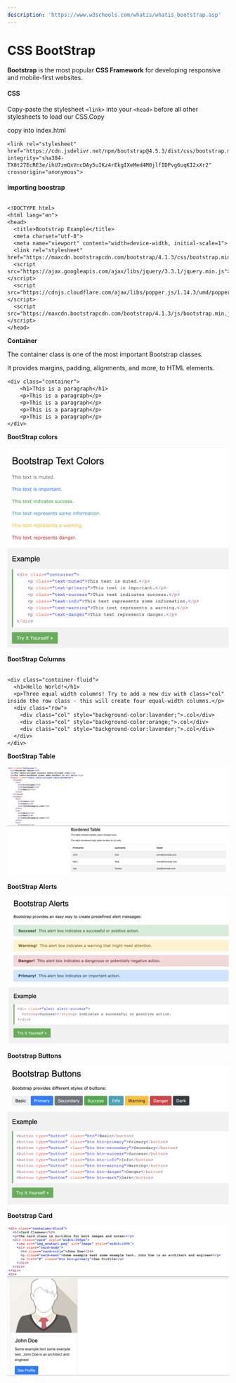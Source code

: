 ```yaml
---
description: 'https://www.w3schools.com/whatis/whatis_bootstrap.asp'
---
```


# CSS BootStrap

**Bootstrap** is the most popular **CSS Framework** for developing responsive and mobile-first websites.



#### CSS <a id="css"></a>

Copy-paste the stylesheet `<link>` into your `<head>` before all other stylesheets to load our CSS.Copy

copy into index.html

```text
<link rel="stylesheet" href="https://cdn.jsdelivr.net/npm/bootstrap@4.5.3/dist/css/bootstrap.min.css" integrity="sha384-TX8t27EcRE3e/ihU7zmQxVncDAy5uIKz4rEkgIXeMed4M0jlfIDPvg6uqKI2xXr2" crossorigin="anonymous">
```

####   <a id="js"></a>

**importing boostrap** 

```markup

<!DOCTYPE html>
<html lang="en">
<head>
  <title>Bootstrap Example</title>
  <meta charset="utf-8">
  <meta name="viewport" content="width=device-width, initial-scale=1">
  <link rel="stylesheet" href="https://maxcdn.bootstrapcdn.com/bootstrap/4.1.3/css/bootstrap.min.css">
  <script src="https://ajax.googleapis.com/ajax/libs/jquery/3.3.1/jquery.min.js"></script>
  <script src="https://cdnjs.cloudflare.com/ajax/libs/popper.js/1.14.3/umd/popper.min.js"></script>
  <script src="https://maxcdn.bootstrapcdn.com/bootstrap/4.1.3/js/bootstrap.min.js"></script>
</head>

```

**Container** 

The container class is one of the most important Bootstrap classes.

It provides margins, padding, alignments, and more, to HTML elements.

```markup
<div class="container">
    <h1>This is a paragraph</h1>
    <p>This is a paragraph</p>
    <p>This is a paragraph</p>
    <p>This is a paragraph</p>
    <p>This is a paragraph</p>
</div>

```

**BootStrap colors** 

![](../../.gitbook/assets/image%20%28303%29.png)

**BootStrap Columns**

```markup

<div class="container-fluid">
  <h1>Hello World!</h1>
  <p>Three equal width columns! Try to add a new div with class="col" inside the row class - this will create four equal-width columns.</p>
  <div class="row">
    <div class="col" style="background-color:lavender;">.col</div>
    <div class="col" style="background-color:orange;">.col</div>
    <div class="col" style="background-color:lavender;">.col</div>
  </div>
</div>
```

**BootStrap Table** 

![](../../.gitbook/assets/image%20%28307%29.png)

**BootStrap Alerts**

![](../../.gitbook/assets/image%20%28299%29.png)

**Bootstrap Buttons**

![](../../.gitbook/assets/image%20%28302%29.png)

**Bootstrap Card**

![](../../.gitbook/assets/image%20%28318%29.png)

